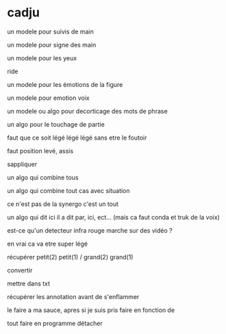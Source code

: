 # cadju

un modele pour suivis de main

un modele pour signe des main

un modele pour les yeux

ride

un modele pour les émotions de la figure

un modele pour emotion voix

un modele ou algo pour decorticage des mots de phrase

un algo pour le touchage de partie

faut que ce soit légé légé légé sans etre le foutoir

faut position levé, assis

sappliquer

un algo qui combine tous

un algo qui combine tout cas avec situation

ce n'est pas de la synergo c'est un tout

un algo qui dit ici il a dit par, ici, ect... (mais ca faut conda et truk de la voix)

est-ce qu'un detecteur infra rouge marche sur des vidéo ?

en vrai ca va etre super légé

récupérer petit(2) petit(1) / grand(2) grand(1)

convertir

mettre dans txt

récupérer les annotation avant de s'enflammer

le faire a ma sauce, apres si je suis pris faire en fonction de

tout faire en programme détacher
